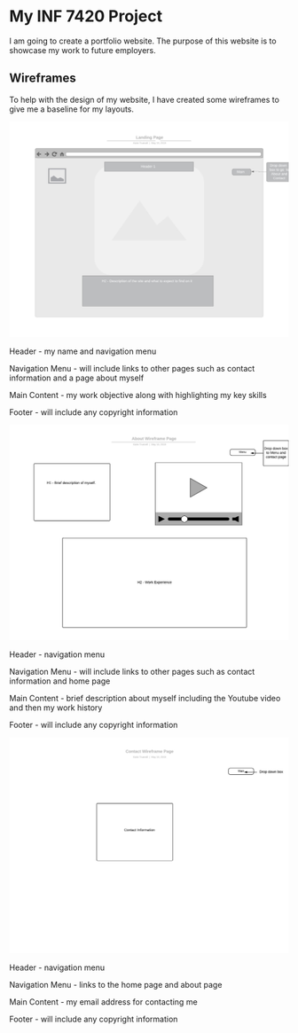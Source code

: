 # My INF 7420 Project

I am going to create a portfolio website. The purpose of this website is to showcase my work to future employers. 

## Wireframes

To help with the design of my website, I have created some wireframes to give me a baseline for my layouts. 

![Wireframe of the Landing Page](wireframes/LandingPageBasicWireframe.jpeg)

Header - my name and navigation menu

Navigation Menu - will include links to other pages such as contact information and a page about myself

Main Content - my work objective along with highlighting my key skills

Footer - will include any copyright information

![Wireframe of the About Page](wireframes/AboutWireframepage.jpeg)

Header - navigation menu

Navigation Menu - will include links to other pages such as contact information and home page

Main Content - brief description about myself including the Youtube video and then my work history

Footer - will include any copyright information

![Wireframe of the Contact Page](wireframes/ContactWireframePage.jpeg)

Header - navigation menu

Navigation Menu - links to the home page and about page

Main Content - my email address for contacting me

Footer - will include any copyright information